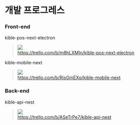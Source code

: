 # 개발 프로그레스

### Front-end

kible-pos-next-electron

> <img src="https://img.shields.io/badge/Trello-0052CC?style=flat-square&logo=Trello&logoColor=white"> <br /> https://trello.com/b/m8hLXMIn/kible-pos-next-electron

kible-mobile-next

> <img src="https://img.shields.io/badge/Trello-0052CC?style=flat-square&logo=Trello&logoColor=white"> <br /> https://trello.com/b/RisGmEXq/kible-mobile-next

### Back-end

kible-api-nest

> <img src="https://img.shields.io/badge/Trello-0052CC?style=flat-square&logo=Trello&logoColor=white"> <br /> https://trello.com/b/ASeTrPe7/kible-api-nest
